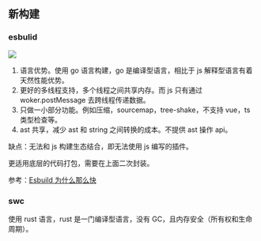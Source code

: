 ## 新构建

### esbulid

![](https://pic4.zhimg.com/80/v2-467261081cda20568a060e16ca4c63f3_720w.jpg)

1. 语言优势。使用 go 语言构建，go 是编译型语言，相比于 js 解释型语言有着天然性能优势。
2. 更好的多线程支持，多个线程之间共享内存。而 js 只有通过 woker.postMessage 去跨线程传递数据。
3. 只做一小部分功能。例如压缩，sourcemap，tree-shake，不支持 vue，ts 类型检查等。
4. ast 共享，减少 ast 和 string 之间转换的成本。不提供 ast 操作 api。

缺点：无法和 js 构建生态结合，即无法使用 js 编写的插件。

更适用底层的代码打包，需要在上面二次封装。

参考：[Esbuild 为什么那么快](https://zhuanlan.zhihu.com/p/379164359)

### swc

使用 rust 语言，rust 是一门编译型语言，没有 GC，且内存安全（所有权和生命周期）。
